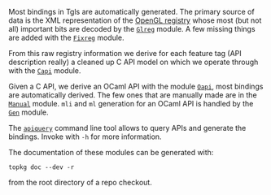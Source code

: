 
Most bindings in Tgls are automatically generated. The primary source
of data is the XML representation of the [OpenGL registry][1] whose
most (but not all) important bits are decoded by the
[`Glreg`](glreg.mli) module. A few missing things are added with the
[`Fixreg`](fixreg.mli) module.

From this raw registry information we derive for each feature tag (API
description really) a cleaned up C API model on which we operate
through with the [`Capi`](capi.mli) module.

Given a C API, we derive an OCaml API with the module
[`Oapi`](oapi.mli), most bindings are automatically derived. The few
ones that are manually made are in the [`Manual`](manual.mli)
module. `mli` and `ml` generation for an OCaml API is handled by the
[`Gen`](gen.mli) module.

The [`apiquery`](apiquery.ml) command line tool allows to query APIs
and generate the bindings. Invoke with `-h` for more information.

The documentation of these modules can be generated with:
    
    topkg doc --dev -r 

from the root directory of a repo checkout.

[1]: http://www.opengl.org/registry/
